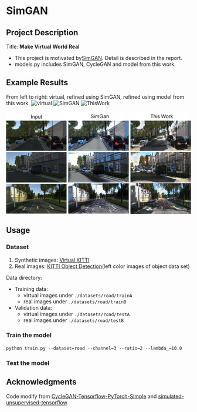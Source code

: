 # SimGAN
## Project Description 
Title: **Make Virtual World Real**
* This project is motivated by[SimGAN](https://arxiv.org/pdf/1612.07828.pdf). 
Detail is described in the report.
* models.py includes SimGAN, CycleGAN and model from this work.

## Example Results
From left to right: virtual, refined using SimGAN, refined using model from this work.
<img src="./demo/virtual.gif" alt="virtual" width="285"/> <img src="./demo/SimGAN.gif" alt="SimGAN" width="285"/>  <img src="./demo/ThisWork.gif" alt="ThisWork" width="285"/>

<img src="./demo/RefinedImg.png" alt="sample output"/>

## Usage
### Dataset
1. Synthetic images: [Virtual KITTI](http://www.europe.naverlabs.com/Research/Computer-Vision/Proxy-Virtual-Worlds)
2. Real images: [KITTI Object Detection](http://www.cvlibs.net/datasets/kitti/eval_object.php?obj_benchmark=2d)(left color images of object data set)

Data directory:
* Training data:  
    * virtual images under ```./datasets/road/trainA```
    * real images under ```./datasets/road/trainB```
* Validation data:  
    * virtual images under ```./datasets/road/testA```
    * real images under ```./datasets/road/testB```

### Train the model
```
python train.py --dataset=road --channel=3 --ratio=2 --lambda_=10.0
```

### Test the model

## Acknowledgments
Code modify from [CycleGAN-Tensorflow-PyTorch-Simple](https://github.com/LynnHo/CycleGAN-Tensorflow-PyTorch-Simple) and
 [simulated-unsupervised-tensorflow](https://github.com/carpedm20/simulated-unsupervised-tensorflow).
